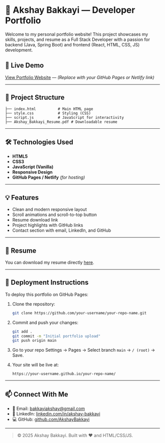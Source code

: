 # 💼 Akshay Bakkayi — Developer Portfolio

Welcome to my personal portfolio website! This project showcases my skills, projects, and resume as a Full Stack Developer with a passion for backend (Java, Spring Boot) and frontend (React, HTML, CSS, JS) development.

## 🔗 Live Demo

[View Portfolio Website](#) — *(Replace with your GitHub Pages or Netlify link)*

---

## 📁 Project Structure

```
├── index.html          # Main HTML page
├── style.css           # Styling (CSS)
├── script.js           # JavaScript for interactivity
├── Akshay_Bakkayi_Resume.pdf # Downloadable resume
```

---

## 🛠️ Technologies Used

- **HTML5**
- **CSS3**
- **JavaScript (Vanilla)**
- **Responsive Design**
- **GitHub Pages / Netlify** *(for hosting)*

---

## 💡 Features

- Clean and modern responsive layout
- Scroll animations and scroll-to-top button
- Resume download link
- Project highlights with GitHub links
- Contact section with email, LinkedIn, and GitHub

---

## 📄 Resume

You can download my resume directly [here](./Akshay_Bakkayi_Resume.pdf).

---

## 🚀 Deployment Instructions

To deploy this portfolio on GitHub Pages:

1. Clone the repository:
   ```bash
   git clone https://github.com/your-username/your-repo-name.git
   ```

2. Commit and push your changes:
   ```bash
   git add .
   git commit -m "Initial portfolio upload"
   git push origin main
   ```

3. Go to your repo Settings → Pages → Select branch `main` → `/ (root)` → Save.

4. Your site will be live at:
   ```
   https://your-username.github.io/your-repo-name/
   ```

---

## 📫 Connect With Me

- 📧 Email: [bakkayiakshay@gmail.com](mailto:bakkayiakshay@gmail.com)
- 💼 LinkedIn: [linkedin.com/in/akshay-bakkayi](https://linkedin.com/in/akshay-bakkayi)
- 💻 GitHub: [github.com/AkshayBakkayi](https://github.com/AkshayBakkayi)

---

> © 2025 Akshay Bakkayi. Built with ❤️ and HTML/CSS/JS.
